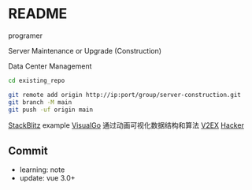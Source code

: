 # README

programer

Server Maintenance or Upgrade (Construction)

Data Center Management

```bash
cd existing_repo

git remote add origin http://ip:port/group/server-construction.git
git branch -M main
git push -uf origin main
```

[StackBlitz](https://stackblitz.com/) example
[VisualGo](https://visualgo.net/zh) 通过动画可视化数据结构和算法
[V2EX](https://www.v2ex.com/)
[Hacker](https://news.ycombinator.com/)

## Commit

- learning: note
- update: vue 3.0+
